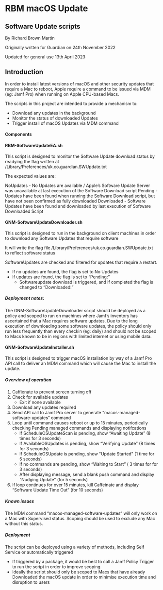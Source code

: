 # RBM macOS Update

## Software Update scripts

By Richard Brown Martin

Originally written for Guardian on 24th November 2022

Updated for general use 13th April 2023

## Introduction

In order to install latest versions of macOS and other security updates that require a Mac to reboot, Apple require a command to be issued via MDM (eg: Jamf Pro) when running on Apple CPU-based Macs.

The scripts in this project are intended to provide a mechanism to:
- 	Download any updates in the background
- 	Monitor the status of downloaded Updates
- 	Trigger install of macOS Updates via MDM command

#### Components

#### RBM-SoftwareUpdateEA.sh

This script is designed to monitor the Software Update download status by readying the flag written at /Library/Preferences/uk.co.guardian.SWUpdate.txt

The expected values are:

NoUpdates	-	No Updates are available / Apple’s Software Update Server was unavailable at last execution of the Software Download script
Pending	-	Updates have been found when running the Software Download script, but have not been confirmed as fully downloaded
Downloaded 	-	Software Updates have been found and downloaded by last execution of Software Downloaded Script

#### GNM-SoftwareUpdateDownloader.sh

This script is designed to run in the background on client machines in order to download any Software Updates that require software 

It will write the flag file /Library/Preferences/uk.co.guardian.SWUpdate.txt to reflect software status

SoftwareUpdates are checked and filtered for updates that require a restart.
- If no updates are found, the flag is set to No Updates
- If updates are found, the flag is set to “Pending:” 
	- Softwareupdate download is triggered, and if completed the flag is changed to “Downloaded:”

##### Deployment notes: 
The GNM-SoftwareUpdateDownloader script should be deployed as a policy and scoped to run on machines where Jamf’s inventory has ascertained that a Mac requires software updates. 
Due to the long execution of downloading some software updates, the policy should only run less frequently than every checkin (eg: daily) and should not be scoped to Macs known to be in regions with limited internet or using mobile data.

#### GNM-SoftwareUpdateInstaller.sh

This script is designed to trigger macOS installation by way of a Jamf Pro API call to deliver an MDM command which will cause the Mac to install the update.

##### Overview of operation

1. Caffienate to prevent screen turning off
1. Check for available updates 
	- Exit if none available
1. Download any updates required
1. Send API call to Jamf Pro server to generate "macos-managed-software-updates” command
1. Loop until command causes reboot or up to 15 minutes, periodically checking Pending managed commands and displaying notifcations
	- If ScheduleOSUpdateScan is pending, show “Awaiting Update” (8 times for 3 seconds)
	- If AvailableOSUpdates is pending, show “Verifying Update” (8 times for 3 seconds)
	- If ScheduleOSUpdate is pending, show "Update Started" (1 time for 5 seconds)
	- If no commands are pending, show “Waiting to Start” ( 3 times for for 3 seconds)
	- After displaying message, send a blank push command and display “Nudging Update” (for 5 seconds)
1. If loop continues for over 15 minutes, kill Caffeinate and display “Software Update Time Out” (for 10 seconds)

##### Known issues

The MDM command “macos-managed-software-updates”  will only work on a Mac with Supervised status. Scoping should be used to exclude any Mac without this status.

##### Deployment

The script can be deployed using a variety of methods, including Self Service or automatically triggered
- If triggered by a package, it would be best to call a Jamf Policy Trigger to run the script in order to improve scoping
- Ideally the script should only be scoped to Macs that have already Downloaded the macOS update in order to minimise execution time and disruption to users
















